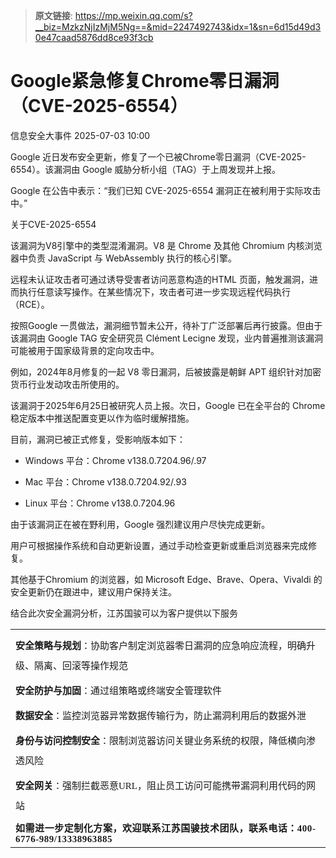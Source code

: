 > **原文链接**: https://mp.weixin.qq.com/s?__biz=MzkzNjIzMjM5Ng==&mid=2247492743&idx=1&sn=6d15d49d30e47caad5876dd8ce93f3cb

#  Google紧急修复Chrome零日漏洞（CVE-2025-6554）  
 信息安全大事件   2025-07-03 10:00  
  
Google 近日发布安全更新，修复了一个已被Chrome零日漏洞（CVE-2025-6554）。该漏洞由 Google 威胁分析小组（TAG）于上周发现并上报。  
  
Google 在公告中表示：“我们已知 CVE-2025-6554 漏洞正在被利用于实际攻击中。”  
  
关于CVE-2025-6554  
  
该漏洞为V8引擎中的类型混淆漏洞。V8 是 Chrome 及其他 Chromium 内核浏览器中负责 JavaScript 与 WebAssembly 执行的核心引擎。  
  
远程未认证攻击者可通过诱导受害者访问恶意构造的HTML 页面，触发漏洞，进而执行任意读写操作。在某些情况下，攻击者可进一步实现远程代码执行（RCE）。  
  
按照Google 一贯做法，漏洞细节暂未公开，待补丁广泛部署后再行披露。但由于该漏洞由 Google TAG 安全研究员 Clément Lecigne 发现，业内普遍推测该漏洞可能被用于国家级背景的定向攻击中。  
  
例如，2024年8月修复的一起 V8 零日漏洞，后被披露是朝鲜 APT 组织针对加密货币行业发动攻击所使用的。  
  
该漏洞于2025年6月25日被研究人员上报。次日，Google 已在全平台的 Chrome 稳定版本中推送配置变更以作为临时缓解措施。  
  
目前，漏洞已被正式修复，受影响版本如下：  
- Windows 平台：Chrome v138.0.7204.96/.97  
  
- Mac 平台：Chrome v138.0.7204.92/.93  
  
- Linux 平台：Chrome v138.0.7204.96  
  
由于该漏洞正在被在野利用，Google 强烈建议用户尽快完成更新。  
  
用户可根据操作系统和自动更新设置，通过手动检查更新或重启浏览器来完成修复。  
  
其他基于Chromium 的浏览器，如 Microsoft Edge、Brave、Opera、Vivaldi 的安全更新仍在跟进中，建议用户保持关注。  
  
结合此次安全漏洞分析，江苏国骏可以为客户提供以下服务  
<table><tbody><tr><td data-colwidth="576" style="border-color:#0080ff;"><p style="text-indent: 0px;margin-bottom: 8px;margin-top: 8px;line-height: 2em;" data-pm-slice="2 2 []"><span leaf="" style="font-family: 宋体;font-size: 10.5pt;"><span textstyle="" style="font-size: 15px;font-weight: bold;">安全策略与规划</span><span textstyle="" style="font-size: 15px;">：协助客户制定浏览器零日漏洞的应急响应流程，明确升级、隔离、回滚等操作规范</span></span></p><p style="text-indent: 0px;margin-bottom: 8px;margin-top: 8px;line-height: 2em;"><span leaf="" style="font-family: 宋体;font-size: 10.5pt;"><span textstyle="" style="font-size: 15px;font-weight: bold;">安全防护与加固</span><span textstyle="" style="font-size: 15px;">：通过组策略或终端安全管理软件</span></span></p><p style="text-indent: 0px;margin-bottom: 8px;margin-top: 8px;line-height: 2em;"><span leaf="" style="font-family: 宋体;font-size: 10.5pt;"><span textstyle="" style="font-size: 15px;font-weight: bold;">数据安全</span><span textstyle="" style="font-size: 15px;">：监控浏览器异常数据传输行为，防止漏洞利用后的数据外泄</span></span></p><p style="text-indent: 0px;margin-bottom: 8px;margin-top: 8px;line-height: 2em;"><span leaf="" style="font-family: 宋体;font-size: 10.5pt;"><span textstyle="" style="font-size: 15px;font-weight: bold;">身份与访问控制安全</span><span textstyle="" style="font-size: 15px;">：限制浏览器访问关键业务系统的权限，降低横向渗透风险</span></span></p><p style="text-indent: 0px;margin-bottom: 8px;margin-top: 8px;line-height: 2em;"><span leaf="" style="font-family: 宋体;font-size: 10.5pt;"><span textstyle="" style="font-size: 15px;font-weight: bold;">安全网关</span><span textstyle="" style="font-size: 15px;">：强制拦截恶意URL，阻止员工访问可能携带漏洞利用代码的网站</span></span></p><section><span style="color: rgba(0, 0, 0, 0.9);font-family: 宋体;font-size: 15px;font-style: normal;font-variant-ligatures: normal;font-variant-caps: normal;font-weight: 700;letter-spacing: 0.544px;orphans: 2;text-align: justify;text-indent: 0px;text-transform: none;widows: 2;word-spacing: 0px;-webkit-text-stroke-width: 0px;background-color: rgb(255, 255, 255);text-decoration-thickness: initial;text-decoration-style: initial;text-decoration-color: initial;display: inline !important;float: none;" data-pm-slice="0 0 []"><span leaf="">如需进一步定制化方案，欢迎联系江苏国骏技术团队，联系电话：400-6776-989/13338963885</span></span></section></td></tr></tbody></table>  
  
  
  
